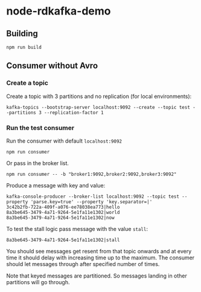 # node-rdkafka-demo

## Building

```
npm run build
```

## Consumer without Avro

### Create a topic

Create a topic with 3 partitions and no replication (for local environments):

```
kafka-topics --bootstrap-server localhost:9092 --create --topic test --partitions 3 --replication-factor 1
```

### Run the test consumer

Run the consumer with default `localhost:9092`

```
npm run consumer
```

Or pass in the broker list.

```
npm run consumer -- -b "broker1:9092,broker2:9092,broker3:9092"
```

Produce a message with key and value:

```
kafka-console-producer --broker-list localhost:9092 --topic test --property 'parse.key=true' --property 'key.separator=|'
3c42b2fb-722a-409f-a076-ee78038ea773|hello
8a3be645-3479-4a71-9264-5e1fa11e1302|world
8a3be645-3479-4a71-9264-5e1fa11e1302|now
```

To test the stall logic pass message with the value `stall`:

```
8a3be645-3479-4a71-9264-5e1fa11e1302|stall
```

You should see messages get resent from that topic onwards and at every time it should delay with increasing time up to the maximum. The consumer should let messages through after specified number of times.

Note that keyed messages are partitioned. So messages landing in other partitions will go through.

